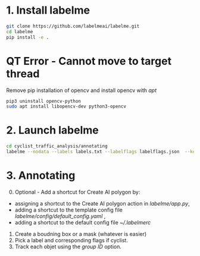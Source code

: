 # 1. Install labelme
```bash
git clone https://github.com/labelmeai/labelme.git
cd labelme
pip install -e .
```

# QT Error - Cannot move to target thread 
Remove pip installation of opencv and install opencv with *apt*
```bash
pip3 uninstall opencv-python
sudo apt install libopencv-dev python3-opencv
```

# 2. Launch labelme 
```bash 
cd cyclist_traffic_analysis/annotating
labelme --nodata --labels labels.txt --labelflags labelflags.json  --keep-prev --autosave
```

# 3. Annotating 
0. Optional - Add a shortcut for Create AI polygon by:
- assigning a shortcut to the Create AI polygon action in *labelme/app.py*, 
- adding a shortcut to the template config file *labelme/config/default_config.yaml* , 
- adding a shortcut to the default config file *~/.labelmerc* 
1. Create a boudning box or a mask (whatever is easier)
2. Pick a label and corresponding flags if cyclist. 
3. Track each objet using the *group ID* option.